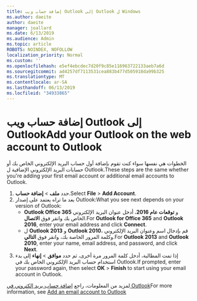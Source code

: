 ```yaml
---
title: إضافة حساب ويب Outlook إلى Outlook ل Windows
ms.author: daeite
author: daeite
manager: joallard
ms.date: 6/13/2019
ms.audience: Admin
ms.topic: article
ROBOTS: NOINDEX, NOFOLLOW
localization_priority: Normal
ms.custom: ''
ms.openlocfilehash: e5ef4ebcdec7d20f9c85e116963722133aeb7a6d
ms.sourcegitcommit: ad4257df7113531cea883b477d505918da99b325
ms.translationtype: MT
ms.contentlocale: ar-SA
ms.lasthandoff: 06/13/2019
ms.locfileid: "34933865"
---
```

# <a name="add-your-outlook-on-the-web-account-to-outlook"></a><span data-ttu-id="8fe3c-102">إضافة حساب ويب Outlook إلى Outlook</span><span class="sxs-lookup"><span data-stu-id="8fe3c-102">Add your Outlook on the web account to Outlook</span></span>

<span data-ttu-id="8fe3c-103">الخطوات هي نفسها سواء كنت تقوم بإضافة أول حساب البريد الإلكتروني الخاص بك أو حسابات البريد الإلكتروني الإضافية ل Outlook.</span><span class="sxs-lookup"><span data-stu-id="8fe3c-103">These steps are the same whether you're adding your first email account or additional email accounts to Outlook.</span></span>

1. <span data-ttu-id="8fe3c-104">حدد **ملف** > **إضافة حساب**.</span><span class="sxs-lookup"><span data-stu-id="8fe3c-104">Select **File** > **Add Account**.</span></span>
1. <span data-ttu-id="8fe3c-105">بعد ما تراه يعتمد على إصدار Outlook:</span><span class="sxs-lookup"><span data-stu-id="8fe3c-105">What you see next depends on your version of Outlook:</span></span>
    - <span data-ttu-id="8fe3c-106">**Outlook Office 365** و **توقعات عام 2016**، أدخل عنوان البريد الإلكتروني الخاص بك وانقر فوق **الاتصال**.</span><span class="sxs-lookup"><span data-stu-id="8fe3c-106">For **Outlook for Office 365** and **Outlook 2016**, enter your email address and click **Connect**.</span></span>
    - <span data-ttu-id="8fe3c-107">ل **Outlook 2013** و **Outlook 2010**، قم بإدخال اسم وعنوان البريد الإلكتروني وكلمة المرور الخاصة بك، وانقر فوق **التالي**.</span><span class="sxs-lookup"><span data-stu-id="8fe3c-107">For **Outlook 2013** and **Outlook 2010**, enter your name, email address, and password, and click **Next**.</span></span>
1. <span data-ttu-id="8fe3c-108">إذا تمت المطالبة، أدخل كلمة المرور مرة أخرى، ثم حدد **موافق** > **إنهاء** إلى بدء استخدام حساب البريد الإلكتروني الخاص بك في Outlook.</span><span class="sxs-lookup"><span data-stu-id="8fe3c-108">If prompted, enter your password again, then select **OK** > **Finish** to start using your email account in Outlook.</span></span>

<span data-ttu-id="8fe3c-109">لمزيد من المعلومات، راجع [إضافة حساب بريد إلكتروني في Outlook](https://support.office.com/article/6e27792a-9267-4aa4-8bb6-c84ef146101b)</span><span class="sxs-lookup"><span data-stu-id="8fe3c-109">For more information, see [Add an email account to Outlook](https://support.office.com/article/6e27792a-9267-4aa4-8bb6-c84ef146101b)</span></span>